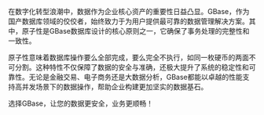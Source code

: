在数字化转型浪潮中，数据作为企业核心资产的重要性日益凸显。GBase，作为国产数据库领域的佼佼者，始终致力于为用户提供最可靠的数据管理解决方案。其中，原子性是GBase数据库设计的核心原则之一，它确保了事务处理的完整性和一致性。

原子性意味着数据库操作要么全部完成，要么完全不执行，如同一枚硬币的两面不可分割。这种特性不仅保障了数据的安全与准确，还极大提升了系统的稳定性和可靠性。无论是金融交易、电子商务还是大数据分析，GBase都能以卓越的性能支持高并发场景下的数据操作，帮助企业构建更加坚实的数据基石。

选择GBase，让您的数据更安全，业务更顺畅！